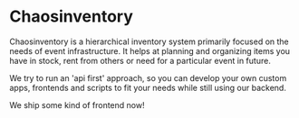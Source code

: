 # Chaosinventory

Chaosinventory is a hierarchical inventory system primarily focused on the needs of
event infrastructure.
It helps at planning and organizing items you have in stock, rent from others
or need for a particular event in future.

We try to run an 'api first' approach, so you can develop your own custom apps,
frontends and scripts to fit your needs while still using our backend.

We ship some kind of frontend now!
